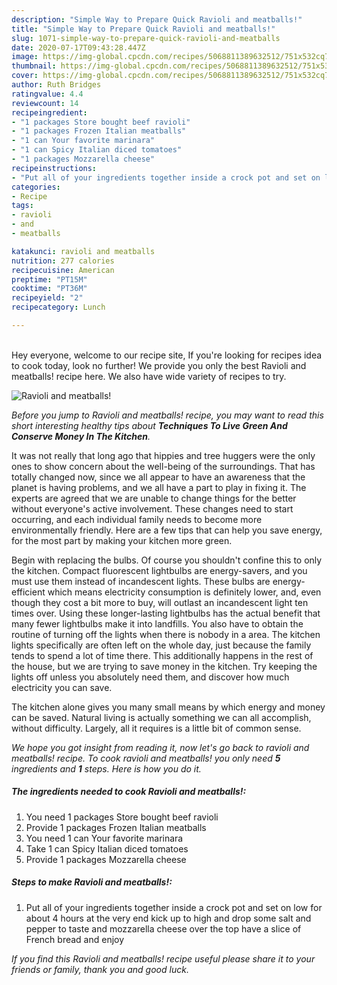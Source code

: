 ```yaml
---
description: "Simple Way to Prepare Quick Ravioli and meatballs!"
title: "Simple Way to Prepare Quick Ravioli and meatballs!"
slug: 1071-simple-way-to-prepare-quick-ravioli-and-meatballs
date: 2020-07-17T09:43:28.447Z
image: https://img-global.cpcdn.com/recipes/5068811389632512/751x532cq70/ravioli-and-meatballs-recipe-main-photo.jpg
thumbnail: https://img-global.cpcdn.com/recipes/5068811389632512/751x532cq70/ravioli-and-meatballs-recipe-main-photo.jpg
cover: https://img-global.cpcdn.com/recipes/5068811389632512/751x532cq70/ravioli-and-meatballs-recipe-main-photo.jpg
author: Ruth Bridges
ratingvalue: 4.4
reviewcount: 14
recipeingredient:
- "1 packages Store bought beef ravioli"
- "1 packages Frozen Italian meatballs"
- "1 can Your favorite marinara"
- "1 can Spicy Italian diced tomatoes"
- "1 packages Mozzarella cheese"
recipeinstructions:
- "Put all of your ingredients together inside a crock pot and set on low for about 4 hours at the very end kick up to high and drop some salt and pepper to taste and mozzarella cheese over the top have a slice of French bread and enjoy"
categories:
- Recipe
tags:
- ravioli
- and
- meatballs

katakunci: ravioli and meatballs 
nutrition: 277 calories
recipecuisine: American
preptime: "PT15M"
cooktime: "PT36M"
recipeyield: "2"
recipecategory: Lunch

---
```

<br>
Hey everyone, welcome to our recipe site, If you're looking for recipes idea to cook today, look no further! We provide you only the best Ravioli and meatballs! recipe here. We also have wide variety of recipes to try.
<br>


![Ravioli and meatballs!](https://img-global.cpcdn.com/recipes/5068811389632512/751x532cq70/ravioli-and-meatballs-recipe-main-photo.jpg)

<i>Before you jump to Ravioli and meatballs! recipe, you may want to read this short interesting healthy tips about 
<strong>Techniques To Live Green And Conserve Money In The Kitchen</strong>.</i>
</br>

It was not really that long ago that hippies and tree huggers were the only ones to show concern about the well-being of the surroundings. That has totally changed now, since we all appear to have an awareness that the planet is having problems, and we all have a part to play in fixing it. The experts are agreed that we are unable to change things for the better without everyone's active involvement. These changes need to start occurring, and each individual family needs to become more environmentally friendly. Here are a few tips that can help you save energy, for the most part by making your kitchen more green.

Begin with replacing the bulbs. Of course you shouldn't confine this to only the kitchen. Compact fluorescent lightbulbs are energy-savers, and you must use them instead of incandescent lights. These bulbs are energy-efficient which means electricity consumption is definitely lower, and, even though they cost a bit more to buy, will outlast an incandescent light ten times over. Using these longer-lasting lightbulbs has the actual benefit that many fewer lightbulbs make it into landfills. You also have to obtain the routine of turning off the lights when there is nobody in a area. The kitchen lights specifically are often left on the whole day, just because the family tends to spend a lot of time there. This additionally happens in the rest of the house, but we are trying to save money in the kitchen. Try keeping the lights off unless you absolutely need them, and discover how much electricity you can save.

The kitchen alone gives you many small means by which energy and money can be saved. Natural living is actually something we can all accomplish, without difficulty. Largely, all it requires is a little bit of common sense.


<i>We hope you got insight from reading it, now let's go back to ravioli and meatballs! recipe. To cook ravioli and meatballs! you only need <strong>5</strong> ingredients and <strong>1</strong> steps. Here is how you do it.
</i>

##### The ingredients needed to cook Ravioli and meatballs!:

1. You need 1 packages Store bought beef ravioli
1. Provide 1 packages Frozen Italian meatballs
1. You need 1 can Your favorite marinara
1. Take 1 can Spicy Italian diced tomatoes
1. Provide 1 packages Mozzarella cheese


##### Steps to make Ravioli and meatballs!:

1. Put all of your ingredients together inside a crock pot and set on low for about 4 hours at the very end kick up to high and drop some salt and pepper to taste and mozzarella cheese over the top have a slice of French bread and enjoy


<i>If you find this Ravioli and meatballs! recipe useful please share it to your friends or family, thank you and good luck.</i>
